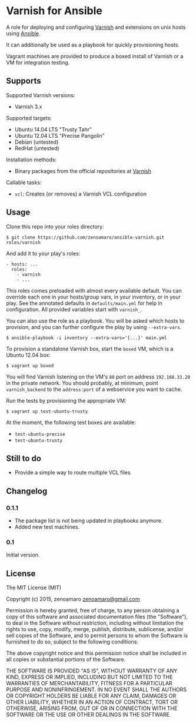 Varnish for Ansible
===================

A role for deploying and configuring [Varnish](http://varnish.com/) and extensions on unix hosts using [Ansible](http://www.ansibleworks.com/).

It can additionally be used as a playbook for quickly provisioning hosts.

Vagrant machines are provided to produce a boxed install of Varnish or a VM for integration testing.


Supports
--------
Supported Varnish versions:
- Varnish 3.x

Supported targets:
- Ubuntu 14.04 LTS "Trusty Tahr"
- Ubuntu 12.04 LTS "Precise Pangolin"
- Debian (untested)
- RedHat (untested)

Installation methods:

- Binary packages from the official repositories at [Varnish](https://www.varnish-cache.org/repo)

Callable tasks:

- `vcl`: Creates (or removes) a Varnish VCL configuration


Usage
-----
Clone this repo into your roles directory:

    $ git clone https://github.com/zenoamaro/ansible-varnish.git roles/varnish

And add it to your play's roles:

    - hosts: ...
      roles:
        - varnish
        - ...

This roles comes preloaded with almost every available default. You can override each one in your hosts/group vars, in your inventory, or in your play. See the annotated defaults in `defaults/main.yml` for help in configuration. All provided variables start with `varnish_`.

You can also use the role as a playbook. You will be asked which hosts to provision, and you can further configure the play by using `--extra-vars`.

    $ ansible-playbook -i inventory --extra-vars='{...}' main.yml

To provision a standalone Varnish box, start the `boxed` VM, which is a Ubuntu 12.04 box:

    $ vagrant up boxed

You will find Varnish listening on the VM's `80` port on address `192.168.33.20` in the private network. You should probably, at minimum, point `varnish_backend` to the `address:port` of a webservice you want to cache.

Run the tests by provisioning the appropriate VM:

    $ vagrant up test-ubuntu-trusty

At the moment, the following test boxes are available:

- `test-ubuntu-precise`
- `test-ubuntu-trusty`


Still to do
-----------
- Provide a simple way to route multiple VCL files


Changelog
---------
### 0.1.1
- The package list is not being updated in playbooks anymore.
- Added new test machines.

### 0.1
Initial version.


License
-------
The MIT License (MIT)

Copyright (c) 2015, zenoamaro <zenoamaro@gmail.com>

Permission is hereby granted, free of charge, to any person obtaining a copy
of this software and associated documentation files (the "Software"), to deal
in the Software without restriction, including without limitation the rights
to use, copy, modify, merge, publish, distribute, sublicense, and/or sell
copies of the Software, and to permit persons to whom the Software is
furnished to do so, subject to the following conditions:

The above copyright notice and this permission notice shall be included in
all copies or substantial portions of the Software.

THE SOFTWARE IS PROVIDED "AS IS", WITHOUT WARRANTY OF ANY KIND, EXPRESS OR
IMPLIED, INCLUDING BUT NOT LIMITED TO THE WARRANTIES OF MERCHANTABILITY,
FITNESS FOR A PARTICULAR PURPOSE AND NONINFRINGEMENT. IN NO EVENT SHALL THE
AUTHORS OR COPYRIGHT HOLDERS BE LIABLE FOR ANY CLAIM, DAMAGES OR OTHER
LIABILITY, WHETHER IN AN ACTION OF CONTRACT, TORT OR OTHERWISE, ARISING FROM,
OUT OF OR IN CONNECTION WITH THE SOFTWARE OR THE USE OR OTHER DEALINGS IN
THE SOFTWARE.